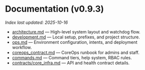 # Documentation (v0.9.3)

_Index last updated: 2025-10-16_

- [architecture.md](architecture.md) — High-level system layout and watchdog flow.
- [development.md](development.md) — Local setup, prefixes, and project structure.
- [ops.md](ops.md) — Environment configuration, intents, and deployment workflow.
- [coreops_contract.md](coreops_contract.md) — CoreOps runbook for admins and staff.
- [commands.md](commands.md) — Command tiers, help system, RBAC rules.
- [contracts/core_infra.md](contracts/core_infra.md) — API and health contract details.
